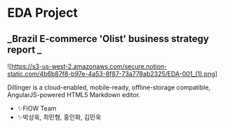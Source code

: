 # EDA Project
## _Brazil E-commerce 'Olist' business strategy report _

![https://s3-us-west-2.amazonaws.com/secure.notion-static.com/4b6b87f8-b97e-4a53-8f87-73a778ab2325/EDA-001_(1).png]


Dillinger is a cloud-enabled, mobile-ready, offline-storage compatible,
AngularJS-powered HTML5 Markdown editor.

- ✨FlOW Team
- ✨박상욱, 최민형, 홍인화, 김민욱

